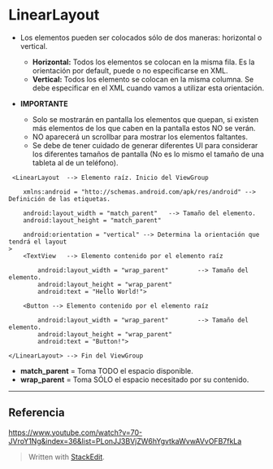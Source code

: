 **LinearLayout**
==========================


- Los elementos pueden ser colocados sólo de dos maneras: horizontal o vertical. 

	- **Horizontal:** Todos los elementos se colocan en la misma fila. Es  la orientación por default, puede o no especificarse en XML.
	- **Vertical:** Todos los elemento se colocan en la misma columna. Se debe especificar en el XML cuando vamos a utilizar esta orientación.

- **IMPORTANTE**
	-  Solo se mostrarán en pantalla los elementos que quepan, si existen más elementos de los que caben en la pantalla estos NO se verán.
	- NO aparecerá un scrollbar para mostrar los elementos faltantes.
	- Se debe de tener cuidado de generar diferentes UI para considerar los diferentes tamaños de pantalla (No es lo mismo el tamaño de una tableta al de un teléfono).

```
 <LinearLayout	--> Elemento raíz. Inicio del ViewGroup

	xmlns:android = "htto://schemas.android.com/apk/res/android" --> Definición de las etiquetas.

	android:layout_width = "match_parent"	--> Tamaño del elemento.
	android:layout_height = "match_parent"
	
	android:orientation = "vertical" --> Determina la orientación que tendrá el layout
>
	<TextView	--> Elemento contenido por el elemento raíz
	
		android:layout_width = "wrap_parent"		--> Tamaño del elemento.
		android:layout_height = "wrap_parent"
		android:text = "Hello World!">

	<Button	--> Elemento contenido por el elemento raíz
	
		android:layout_width = "wrap_parent"		--> Tamaño del elemento.
		android:layout_height = "wrap_parent"
		android:text = "Button!">
		
</LinearLayout> --> Fin del ViewGroup
```

- **match_parent** = Toma TODO el espacio disponible.
- **wrap_parent** = Toma SÓLO el espacio necesitado por su contenido. 

------
Referencia
--------------
https://www.youtube.com/watch?v=70-JVroY1Ng&index=36&list=PLonJJ3BVjZW6hYgvtkaWvwAVvOFB7fkLa

> Written with [StackEdit](https://stackedit.io/).
